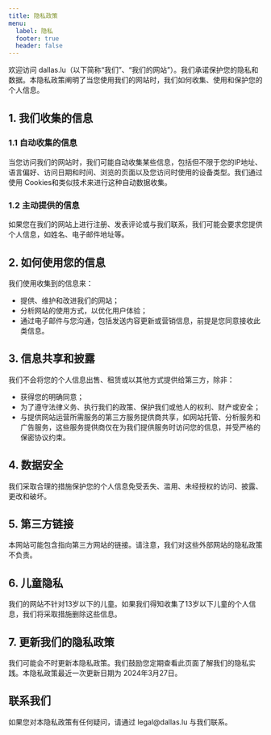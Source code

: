 ```yaml
---
title: 隐私政策
menu:
  label: 隐私
  footer: true
  header: false
---
```


欢迎访问 dallas.lu（以下简称“我们”、“我们的网站”）。我们承诺保护您的隐私和数据。本隐私政策阐明了当您使用我们的网站时，我们如何收集、使用和保护您的个人信息。

## 1. 我们收集的信息

### 1.1 自动收集的信息

当您访问我们的网站时，我们可能自动收集某些信息，包括但不限于您的IP地址、语言偏好、访问日期和时间、浏览的页面以及您访问时使用的设备类型。我们通过使用 Cookies和类似技术来进行这种自动数据收集。

### 1.2 主动提供的信息

如果您在我们的网站上进行注册、发表评论或与我们联系，我们可能会要求您提供个人信息，如姓名、电子邮件地址等。

## 2. 如何使用您的信息

我们使用收集到的信息来：

* 提供、维护和改进我们的网站；
* 分析网站的使用方式，以优化用户体验；
* 通过电子邮件与您沟通，包括发送内容更新或营销信息，前提是您同意接收此类信息。

## 3. 信息共享和披露

我们不会将您的个人信息出售、租赁或以其他方式提供给第三方，除非：

* 获得您的明确同意；
* 为了遵守法律义务、执行我们的政策、保护我们或他人的权利、财产或安全；
* 与提供网站运营所需服务的第三方服务提供商共享，如网站托管、分析服务和广告服务，这些服务提供商仅在为我们提供服务时访问您的信息，并受严格的保密协议约束。

## 4. 数据安全

我们采取合理的措施保护您的个人信息免受丢失、滥用、未经授权的访问、披露、更改和破坏。

## 5. 第三方链接

本网站可能包含指向第三方网站的链接。请注意，我们对这些外部网站的隐私政策不负责。

## 6. 儿童隐私

我们的网站不针对13岁以下的儿童。如果我们得知收集了13岁以下儿童的个人信息，我们将采取措施删除这些信息。

## 7. 更新我们的隐私政策

我们可能会不时更新本隐私政策。我们鼓励您定期查看此页面了解我们的隐私实践。本隐私政策最近一次更新日期为 2024年3月27日。

## 联系我们

如果您对本隐私政策有任何疑问，请通过 legal&#64;&#100;a&#108;la&#115;.lu 与我们联系。